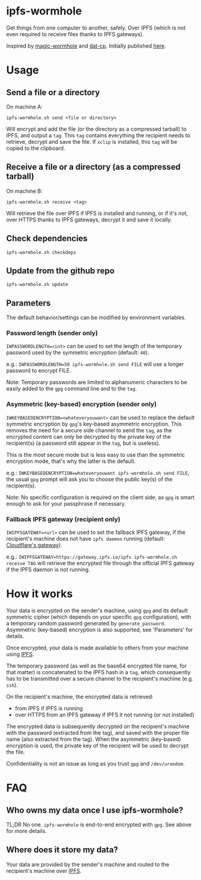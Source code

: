 # ipfs-wormhole

Get things from one computer to another, safely. Over IPFS (which is not even
required to receive files thanks to IPFS gateways).

Inspired by [magic-wormhole](https://github.com/warner/magic-wormhole) and
[dat-cp](https://github.com/tom-james-watson/dat-cp). Initially published
[here](https://www.reddit.com/r/ipfs/comments/9yyqi1/dat_dcpstyle_functionality_for_encrypted_assets/?utm_source=reddit-android).

# Usage

## Send a file or a directory

On machine A:

`ipfs-wormhole.sh send <file or directory>`

Will encrypt and add the file (or the directory as a compressed tarball) to
IPFS, and output a `tag`. This `tag` contains everything the recipient needs to
retrieve, decrypt and save the file. If `xclip` is installed, this `tag` will be
copied to the clipboard.

## Receive a file or a directory (as a compressed tarball)

On machine B:

`ipfs-wormhole.sh receive <tag>`

Will retrieve the file over IPFS if IPFS is installed and running, or if it's
not, over HTTPS thanks to IPFS gateways, decrypt it and save it locally.

## Check dependencies

`ipfs-wormhole.sh checkdeps`

## Update from the github repo

`ipfs-wormhole.sh update`

## Parameters

The default behavior/settings can be modified by environment variables.

### Password length (sender only)

`IWPASSWORDLENGTH=<int>` can be used to set the length of the temporary password
used by the symmetric encryption (default: `40`).

e.g.: `IWPASSWORDLENGTH=50 ipfs-wormhole.sh send FILE` will use a longer
password to encrypt FILE.

Note: Temporary passwords are limited to alphanumeric characters to be easily
added to the `gpg` command line and to the `tag`.

### Asymmetric (key-based) encryption (sender only)

`IWKEYBASEDENCRYPTION=<whateveryouwant>` can be used to replace the default
symmetric encryption by `gpg`'s key-based asymmetric encryption. This removes
the need for a secure side channel to send the `tag`, as the encrypted content
can only be decrypted by the private key of the recipient(s) (a password still
appear in the `tag`, but is useless).

This is the most secure mode but is less easy to use than the symmetric
encryption mode, that's why the latter is the default.

e.g.: `IWKEYBASEDENCRYPTION=whateveryouwant ipfs-wormhole.sh send FILE`, the
usual `gpg` prompt will ask you to choose the public key(s) of the recipient(s).

Note: No specific configuration is required on the client side, as `gpg` is
smart enough to ask for your passphrase if necessary.

### Fallback IPFS gateway (recipient only)

`IWIPFSGATEWAY=<url>` can be used to set the fallback IPFS gateway, if the
recipient's machine does not have `ipfs daemon` running (default: [Cloudflare's
gateway](https://cloudflare-ipfs.com)).

e.g.: `IWIPFSGATEWAY=https://gateway.ipfs.io/ipfs ipfs-wormhole.sh receive TAG`
will retrieve the encrypted file through the official IPFS gateway if the IPFS
daemon is not running.

# How it works

Your data is encrypted on the sender's machine, using `gpg` and its default
symmetric cipher (which depends on your specific `gpg` configuration), with a
temporary random password generated by `generate_password`. Asymmetric (key-based)
encryption is also supported, see 'Parameters' for details.

Once encrypted, your data is made available to others from your machine using
[IPFS](https://ipfs.io).

The temporary password (as well as the base64 encrypted file name, for that
matter) is concatenated to the IPFS hash in a `tag`, which consequently has to
be transmitted over a secure channel to the recipient's machine (e.g. `ssh`).

On the recipient's machine, the encrypted data is retrieved:

- from IPFS if IPFS is running
- over HTTPS from an IPFS gateway if IPFS it not running (or not installed)

The encrypted data is subsequently decrypted on the recipient's machine with the
password (extracted from the tag), and saved with the proper file name (also
extracted from the tag). When the asymmetric (key-based) encryption is used, the
private key of the recipient will be used to decrypt the file.

Confidentiality is not an issue as long as you trust `gpg` and `/dev/urandom`.

# FAQ

## Who owns my data once I use ipfs-wormhole?

TL;DR No one. `ipfs-wormhole` is end-to-end encrypted with `gpg`. See above for
more details.

## Where does it store my data?

Your data are provided by the sender's machine and routed to the recipient's
machine over [IPFS](https://ipfs.io).
